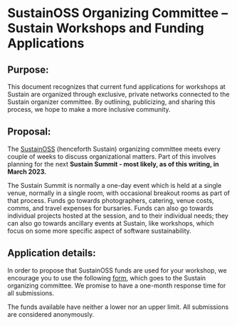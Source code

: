 # SustainOSS Organizing Committee – Sustain Workshops and Funding Applications

## Purpose:

This document recognizes that current fund applications for workshops at Sustain are organized through exclusive, private networks connected to the Sustain organizer committee. By outlining, publicizing, and sharing this process, we hope to make a more inclusive community.

## Proposal:

The [SustainOSS](https://sustainoss.org/about/) (henceforth Sustain) organizing committee meets every couple of weeks to discuss organizational matters. Part of this involves planning for the next **Sustain Summit - most likely, as of this writing, in March 2023.**

The Sustain Summit is normally a one-day event which is held at a single venue, normally in a single room, with occasional breakout rooms as part of that process. Funds go towards photographers, catering, venue costs, comms, and travel expenses for bursaries. Funds can also go towards individual projects hosted at the session, and to their individual needs; they can also go towards ancillary events at Sustain, like workshops, which focus on some more specific aspect of software sustainability.

## Application details:

In order to propose that SustainOSS funds are used for your workshop, we encourage you to use the following [form](https://forms.gle/Q9LsQwwD7tuk1hz16), which goes to the Sustain organizing committee. We promise to have a one-month response time for all submissions.

The funds available have neither a lower nor an upper limit. All submissions are considered anonymously.
